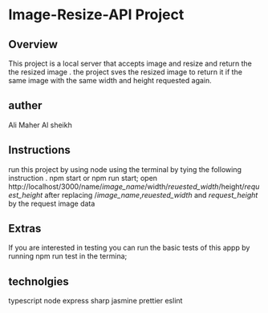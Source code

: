 # Image-Resize-API Project

## Overview

This project is a local server that accepts image and resize and return the the resized image .
the project sves the resized image to return it if the same image with the same width and height requested again.

## auther

Ali Maher Al sheikh

## Instructions

run this project by using node using the terminal by tying the following instruction .
npm start or npm run start;
open http://localhost/3000/name/_image_name_/width/_reuested_width_/height/_request_height_
after replacing /_image_name_,_reuested_width_ and _request_height_ by the request image data

## Extras

If you are interested in testing you can run the basic tests of this appp by running npm run test in the termina;

## technolgies

typescript
node
express
sharp
jasmine
prettier
eslint

